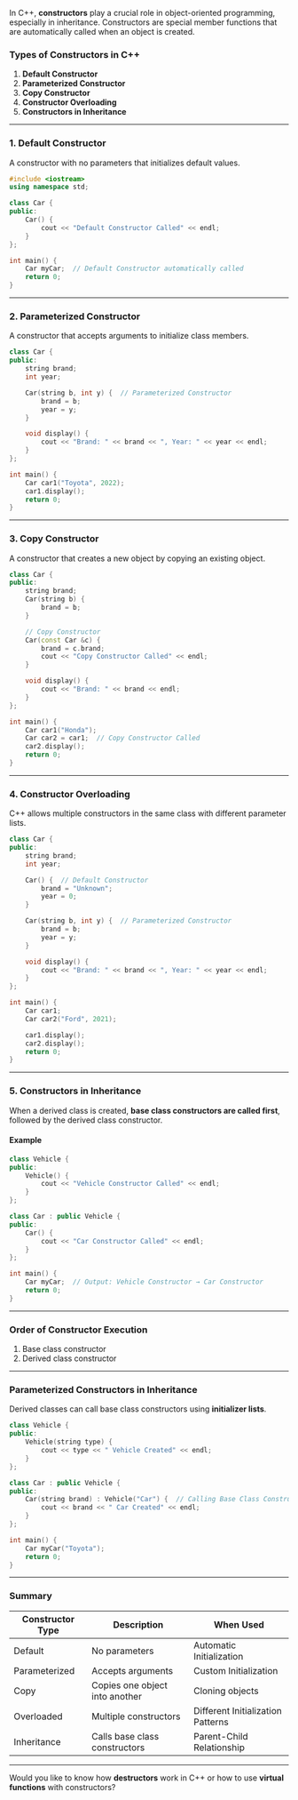 In C++, **constructors** play a crucial role in object-oriented programming, especially in inheritance. Constructors are special member functions that are automatically called when an object is created.

### **Types of Constructors in C++**

1. **Default Constructor**
2. **Parameterized Constructor**
3. **Copy Constructor**
4. **Constructor Overloading**
5. **Constructors in Inheritance**

---

### **1. Default Constructor**

A constructor with no parameters that initializes default values.

```cpp
#include <iostream>
using namespace std;

class Car {
public:
    Car() {
        cout << "Default Constructor Called" << endl;
    }
};

int main() {
    Car myCar;  // Default Constructor automatically called
    return 0;
}
```

---

### **2. Parameterized Constructor**

A constructor that accepts arguments to initialize class members.

```cpp
class Car {
public:
    string brand;
    int year;

    Car(string b, int y) {  // Parameterized Constructor
        brand = b;
        year = y;
    }

    void display() {
        cout << "Brand: " << brand << ", Year: " << year << endl;
    }
};

int main() {
    Car car1("Toyota", 2022);
    car1.display();
    return 0;
}
```

---

### **3. Copy Constructor**

A constructor that creates a new object by copying an existing object.

```cpp
class Car {
public:
    string brand;
    Car(string b) {
        brand = b;
    }

    // Copy Constructor
    Car(const Car &c) {
        brand = c.brand;
        cout << "Copy Constructor Called" << endl;
    }

    void display() {
        cout << "Brand: " << brand << endl;
    }
};

int main() {
    Car car1("Honda");
    Car car2 = car1;  // Copy Constructor Called
    car2.display();
    return 0;
}
```

---

### **4. Constructor Overloading**

C++ allows multiple constructors in the same class with different parameter lists.

```cpp
class Car {
public:
    string brand;
    int year;

    Car() {  // Default Constructor
        brand = "Unknown";
        year = 0;
    }

    Car(string b, int y) {  // Parameterized Constructor
        brand = b;
        year = y;
    }

    void display() {
        cout << "Brand: " << brand << ", Year: " << year << endl;
    }
};

int main() {
    Car car1;
    Car car2("Ford", 2021);

    car1.display();
    car2.display();
    return 0;
}
```

---

### **5. Constructors in Inheritance**

When a derived class is created, **base class constructors are called first**, followed by the derived class constructor.

#### Example

```cpp
class Vehicle {
public:
    Vehicle() {
        cout << "Vehicle Constructor Called" << endl;
    }
};

class Car : public Vehicle {
public:
    Car() {
        cout << "Car Constructor Called" << endl;
    }
};

int main() {
    Car myCar;  // Output: Vehicle Constructor → Car Constructor
    return 0;
}
```

---

### **Order of Constructor Execution**

1. Base class constructor
2. Derived class constructor

---

### **Parameterized Constructors in Inheritance**

Derived classes can call base class constructors using **initializer lists**.

```cpp
class Vehicle {
public:
    Vehicle(string type) {
        cout << type << " Vehicle Created" << endl;
    }
};

class Car : public Vehicle {
public:
    Car(string brand) : Vehicle("Car") {  // Calling Base Class Constructor
        cout << brand << " Car Created" << endl;
    }
};

int main() {
    Car myCar("Toyota");
    return 0;
}
```

---

### **Summary**

|Constructor Type|Description|When Used|
|---|---|---|
|Default|No parameters|Automatic Initialization|
|Parameterized|Accepts arguments|Custom Initialization|
|Copy|Copies one object into another|Cloning objects|
|Overloaded|Multiple constructors|Different Initialization Patterns|
|Inheritance|Calls base class constructors|Parent-Child Relationship|

---

Would you like to know how **destructors** work in C++ or how to use **virtual functions** with constructors?